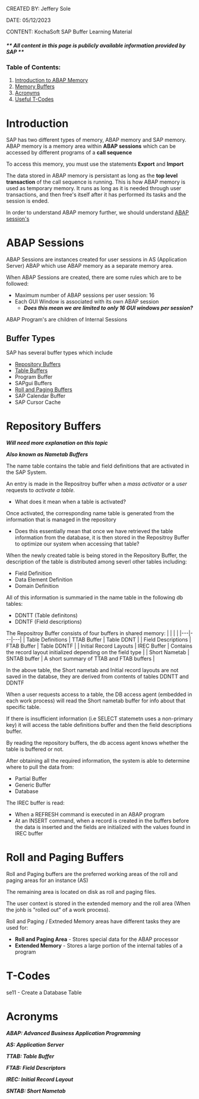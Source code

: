CREATED BY: Jeffery Sole

DATE: 05/12/2023

CONTENT: KochaSoft SAP Buffer Learning Material
##### ** **All content in this page is publicly available information provided by SAP** **

### Table of Contents:
1. [Introduction to ABAP Memory](#Introduction)
2. [Memory Buffers](#Memory-Buffer)
3. [Acronyms](#Acronyms)
4. [Useful T-Codes](#T-Codes)

# Introduction
SAP has two different types of memory, ABAP memory and SAP memory. ABAP memory is a memory area within **ABAP sessions** which can be accessed by different programs of a **call sequence**

To access this memory, you must use the statements **Export** and **Import**

The data stored in ABAP memory is persistant as long as the **top level transaction** of the call sequence is running. This is how ABAP memory is used as temporary memory. It runs as long as it is needed through user transactions, and then free's itself after it has performed its tasks and the session is ended.

In order to understand ABAP memory further, we should understand [ABAP session's](#ABAP-Sessions)

# ABAP Sessions

ABAP Sessions are instances created for user sessions in AS (Application Server) ABAP which use ABAP memory as a separate memory area.

When ABAP Sessions are created, there are some rules which are to be followed:
* Maximum number of ABAP sessions per user session: 16
* Each GUI Window is associated with its own ABAP session
    * ***Does this mean we are limited to only 16 GUI windows per session?***

ABAP Program's are children of Internal Sessions

## Buffer Types

SAP has several buffer types which include

* [Repository Buffers](#Repository-Buffers)
* [Table Buffers](#Table-Buffers)
* Program Buffer
* SAPgui Buffers
* [Roll and Paging Buffers](#Roll-and-Paging-Buffers)
* SAP Calendar Buffer
* SAP Cursor Cache

# Repository Buffers

***Will need more explanation on this topic***

***Also known as Nametab Buffers***


The name table contains the table and field definitions that are activated in the SAP System.

An entry is made in the Repositroy buffer when a *mass activator* or a *user* requests to *activate a table.*
    
* What does it mean when a table is activated?

Once activated, the corresponding name table is generated from the information that is managed in the repository
* Does this essentially mean that once we have retrieved the table information from the database, it is then stored in the Repositroy Buffer to optimize our system when accessing that table?

When the newly created table is being stored in the Repository Buffer, the description of the table is distributed among severl other tables including:
* Field Definition
* Data Element Definition
* Domain Definition

All of this information is summaried in the name table in the following db tables:
* DDNTT (Table definitons)
* DDNTF (Field descriptions)

The Repositroy Buffer consists of four buffers in shared memory:
| | | |
|---|---|---|
| Table Definitions | TTAB Buffer | Table DDNT |
| Field Descriptions | FTAB Buffer | Table DDNTF |
| Initial Record Layouts | IREC Buffer | Contains the record layout initialized depending on the field type |
| Short Nametab | SNTAB buffer | A short summary of TTAB and FTAB buffers |

In the above table, the Short nametab and Initial record layouts are not saved in the databse, they are derived from contents of tables DDNTT and DDNTF

When a user requests access to a table, the DB access agent (embedded in each work process) will read the Short nametab buffer for info about that specific table.

If there is insufficient information (i.e SELECT statemetn uses a non-primary key) it will access the table definitions buffer and then the field descriptions buffer.

By reading the repository buffers, the db access agent knows whether the table is buffered or not.

After obtaining all the required information, the system is able to determine where to pull the data from:
* Partial Buffer
* Generic Buffer
* Database

The IREC buffer is read:
* When a REFRESH command is executed in an ABAP program
* At an INSERT command, when a record is created in the buffers before the data is inserted and the fields are initialized with the values found in IREC buffer

# Roll and Paging Buffers
Roll and Paging buffers are the preferred working areas of the roll and paging areas for an instance (AS)

The remaining area is located on disk as roll and paging files.

The user context is stored in the extended memory and the roll area (When the johb is "rolled out" of a work process).

Roll and Paging / Extneded Memory areas have different tasks they are used for:
* **Roll and Paging Area** - Stores special data for the ABAP processor
* **Extended Memory** - Stores a large portion of the internal tables of a program

# T-Codes
se11 - Create a Database Table


# Acronyms

***ABAP: Advanced Business Application Programming***

***AS: Application Server***

***TTAB: Table Buffer***

***FTAB: Field Descriptors***

***IREC: Initial Record Layout***

***SNTAB: Short Nametab***
